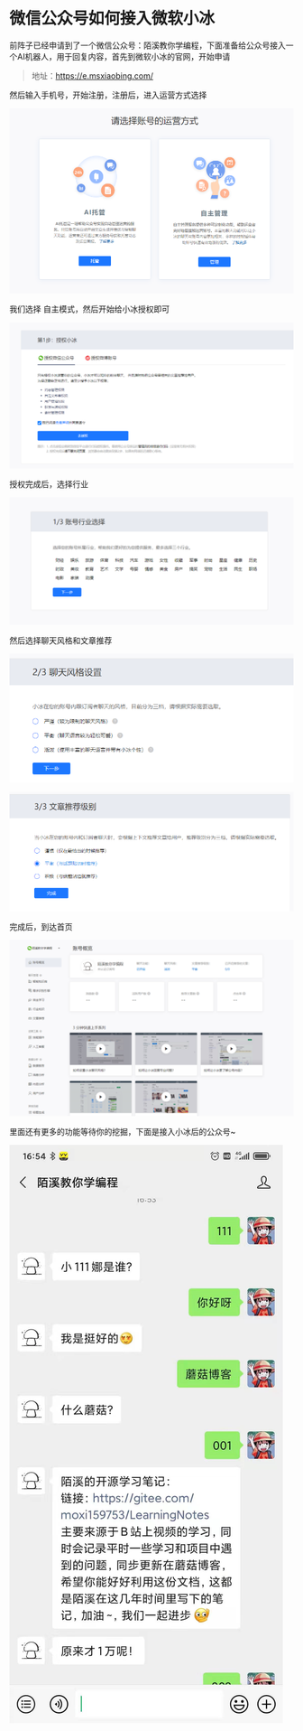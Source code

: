 # 微信公众号如何接入微软小冰

前阵子已经申请到了一个微信公众号：陌溪教你学编程，下面准备给公众号接入一个AI机器人，用于回复内容，首先到微软小冰的官网，开始申请

>  地址：https://e.msxiaobing.com/

然后输入手机号，开始注册，注册后，进入运营方式选择

![image-20201218164322622](images/image-20201218164322622.png)

我们选择 自主模式，然后开始给小冰授权即可

![image-20201218164507143](images/image-20201218164507143.png)

授权完成后，选择行业

![image-20201218164451154](images/image-20201218164451154.png)

然后选择聊天风格和文章推荐

![image-20201218165018916](images/image-20201218165018916.png)

![image-20201218164852523](images/image-20201218164852523.png)

完成后，到达首页

![image-20201218164822888](images/image-20201218164822888.png)

里面还有更多的功能等待你的挖掘，下面是接入小冰后的公众号~

![image-20201218170222106](images/image-20201218170222106.png)